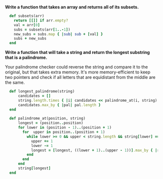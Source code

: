 **Write a function that takes an array and returns all of its subsets.**

  ```ruby
    def subsets(arr)
      return [[]] if arr.empty?
      val = arr[0]
      subs = subsets(arr[1..-1])
      new_subs = subs.map { |sub| sub + [val] }
      subs + new_subs
    end
  ```

**Write a function that will take a string and return the longest substring that is a palindrome.**

Your palindrome checker could reverse the string and compare it to the original, but that takes extra memory. It's more memory-efficient to keep two pointers and check if all letters that are equidistant from the middle are the same.

  ```ruby
    def longest_palindrome(string)
        candidates = []
        string.length.times { |i| candidates << palindrome_at(i, string) }
        candidates.max_by { |pal| pal.length }
    end
    
    def palindrome_at(position, string)
        longest = (position..position)
        for lower in (position - 1)..(position + 1)
          for  upper in position..(position + 1)
            while lower >= 0 && upper < string.length && string[lower] == string[upper]
              upper += 1
              lower -= 1
              longest = [longest, ((lower + 1)..(upper - 1))].max_by { |rng| rng.to_a.length }
            end
          end
        end
        string[longest]
    end
  ```
